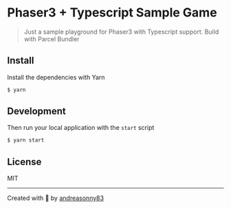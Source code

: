 # Phaser3 + Typescript Sample Game

> Just a sample playground for Phaser3 with Typescript support. Build with Parcel Bundler

## Install

Install the dependencies with Yarn

```sh
$ yarn
```

## Development

Then run your local application with the `start` script

```sh
$ yarn start
```

## License

MIT

---

Created with 🦄 by [andreasonny83](https://about.me/andreasonny83)